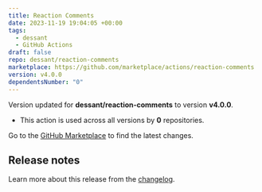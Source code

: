 ```yaml
---
title: Reaction Comments
date: 2023-11-19 19:04:05 +00:00
tags:
  - dessant
  - GitHub Actions
draft: false
repo: dessant/reaction-comments
marketplace: https://github.com/marketplace/actions/reaction-comments
version: v4.0.0
dependentsNumber: "0"
---
```



Version updated for **dessant/reaction-comments** to version **v4.0.0**.
- This action is used across all versions by **0** repositories.

Go to the [GitHub Marketplace](https://github.com/marketplace/actions/reaction-comments) to find the latest changes.

## Release notes

Learn more about this release from the [changelog](https://github.com/dessant/reaction-comments/blob/main/CHANGELOG.md#changelog).

